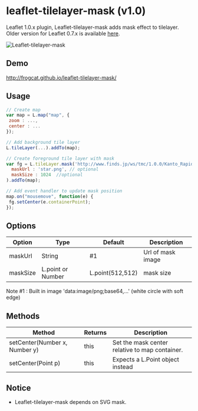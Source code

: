 # leaflet-tilelayer-mask (v1.0)

Leaflet 1.0.x plugin, Leaflet-tilelayer-mask adds mask effect to tilelayer. Older version for Leaflet 0.7.x is available [here](https://github.com/frogcat/leaflet-tilelayer-mask/tree/v0.7).

![Leaflet-tilelayer-mask](http://frogcat.github.io/leaflet-tilelayer-mask/misc/screenshot.jpg)

## Demo

<http://frogcat.github.io/leaflet-tilelayer-mask/>

## Usage

```javascript
// Create map
var map = L.map("map", {
 zoom : ...,
 center : ...
});

// Add background tile layer
L.tileLayer(...).addTo(map);

// Create foreground tile layer with mask
var fg = L.tileLayer.mask('http://www.finds.jp/ws/tmc/1.0.0/Kanto_Rapid-900913-L/{z}/{x}/{y}.png', {
  maskUrl : 'star.png', // optional
  maskSize : 1024  //optional
).addTo(map);

// Add event handler to update mask position
map.on("mousemove", function(e) {
 fg.setCenter(e.containerPoint);
});
```

## Options

Option   | Type              | Default          | Description
-------- | ----------------- | ---------------- | -----------------
maskUrl  | String            | #1               | Url of mask image
maskSize | L.point or Number | L.point(512,512) | mask size

Note #1 : Built in image 'data:image/png;base64,...' (white circle with soft edge)

## Methods

Method                        | Returns | Description
----------------------------- | ------- | ----------------------------------------------
setCenter(Number x, Number y) | this    | Set the mask center relative to map container.
setCenter(Point p)            | this    | Expects a L.Point object instead

## Notice

- Leaflet-tilelayer-mask depends on SVG mask.
